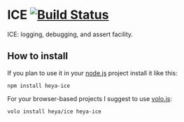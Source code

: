 # ICE [![Build Status](https://travis-ci.org/heya/ice.png?branch=master)](https://travis-ci.org/heya/ice)

ICE: logging, debugging, and assert facility.

## How to install

If you plan to use it in your [node.js](http://nodejs.org) project install it
like this:

```
npm install heya-ice
```

For your browser-based projects I suggest to use [volo.js](http://volojs.org):

```
volo install heya/ice heya-ice
```
